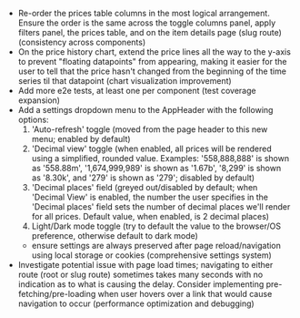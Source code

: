 - Re-order the prices table columns in the most logical arrangement. Ensure the order is the same across the toggle columns panel, apply filters panel, the prices table, and on the item details page (slug route) (consistency across components)
- On the price history chart, extend the price lines all the way to the y-axis to prevent "floating datapoints" from appearing, making it easier for the user to tell that the price hasn't changed from the beginning of the time series til that datapoint (chart visualization improvement)
- Add more e2e tests, at least one per component (test coverage expansion)
- Add a settings dropdown menu to the AppHeader with the following options:
    1. 'Auto-refresh' toggle (moved from the page header to this new menu; enabled by default)
    2. 'Decimal view' toggle (when enabled, all prices will be rendered using a simplified, rounded value. Examples: '558,888,888' is shown as '558.88m', '1,674,999,989' is shown as '1.67b', '8,299' is shown as '8.30k', and '279' is shown as '279'; disabled by default)
    3. 'Decimal places' field (greyed out/disabled by default; when 'Decimal View' is enabled, the number the user specifies in the 'Decimal places' field sets the number of decimal places we'll render for all prices. Default value, when enabled, is 2 decimal places)
    4. Light/Dark mode toggle (try to default the value to the browser/OS preference, otherwise default to dark mode)
    - ensure settings are always preserved after page reload/navigation using local storage or cookies (comprehensive settings system)
- Investigate potential issue with page load times; navigating to either route (root or slug route) sometimes takes many seconds with no indication as to what is causing the delay. Consider implementing pre-fetching/pre-loading when user hovers over a link that would cause navigation to occur (performance optimization and debugging)
